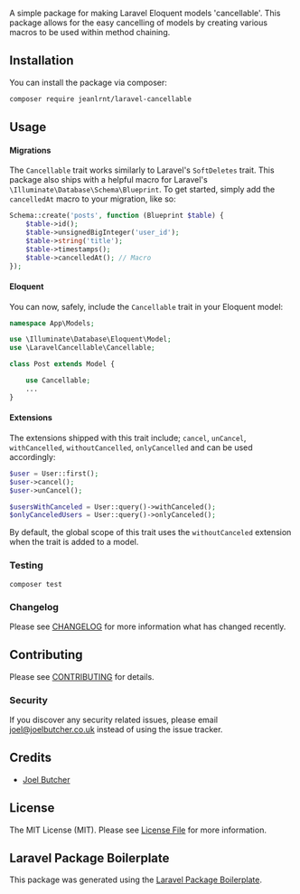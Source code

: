 A simple package for making Laravel Eloquent models 'cancellable'. This package allows for the easy cancelling of models by creating various macros to be used within method chaining.

## Installation

You can install the package via composer:

```bash
composer require jeanlrnt/laravel-cancellable
```

## Usage

#### Migrations

The `Cancellable` trait works similarly to Laravel's `SoftDeletes` trait. This package also ships with a helpful macro for Laravel's `\Illuminate\Database\Schema\Blueprint`. To get started, simply add the `cancelledAt` macro to your migration, like so:

```php
Schema::create('posts', function (Blueprint $table) {
    $table->id();
    $table->unsignedBigInteger('user_id');
    $table->string('title');
    $table->timestamps();
    $table->cancelledAt(); // Macro
});
```

#### Eloquent
You can now, safely, include the `Cancellable` trait in your Eloquent model:

``` php
namespace App\Models;

use \Illuminate\Database\Eloquent\Model;
use \LaravelCancellable\Cancellable;

class Post extends Model {

    use Cancellable;
    ...
}
```

#### Extensions

The extensions shipped with this trait include; `cancel`, `unCancel`, `withCancelled`, `withoutCancelled`, `onlyCancelled` and can be used accordingly:

```php
$user = User::first();
$user->cancel();
$user->unCancel();

$usersWithCanceled = User::query()->withCanceled();
$onlyCanceledUsers = User::query()->onlyCanceled();
```

By default, the global scope of this trait uses the `withoutCanceled` extension when the trait is added to a model.

### Testing

```composer test```

### Changelog

Please see [CHANGELOG](CHANGELOG.md) for more information what has changed recently.

## Contributing

Please see [CONTRIBUTING](CONTRIBUTING.md) for details.

### Security

If you discover any security related issues, please email joel@joelbutcher.co.uk instead of using the issue tracker.

## Credits

- [Joel Butcher](https://github.com/joelbutcher)

## License

The MIT License (MIT). Please see [License File](LICENSE.md) for more information.

## Laravel Package Boilerplate

This package was generated using the [Laravel Package Boilerplate](https://laravelpackageboilerplate.com).
